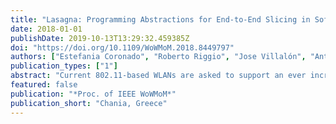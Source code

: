 ```yaml
---
title: "Lasagna: Programming Abstractions for End-to-End Slicing in Software-Defined WLANs"
date: 2018-01-01
publishDate: 2019-10-13T13:29:32.459385Z
doi: "https://doi.org/10.1109/WoWMoM.2018.8449797"
authors: ["Estefania Coronado", "Roberto Riggio", "Jose Villalón", "Antonio Garrido"]
publication_types: ["1"]
abstract: "Current 802.11-based WLANs are asked to support an ever increasing number of services and applications, each of them characterized by a diverse set of requirements in terms of bitrate, latency, and reliability. Network virtualization and programmability are two emerging trends that can support the realization of such a vision in a cost-effective fashion. In this paper we introduce Lasagna, a novel end-to-end solution that enables flexible management of slices encompassing both the wired and the wireless segments of an Enterprise WLAN. Lasagna allows flexible management of network slices to meet their respective service requirements. An experimental evaluation carried out over a real-world testbed shows that Lasagna can ensure both functional and performance isolation between the different slices and efficient radio resource utilization. We release the entire implementation including the controller and the datapath under a permissive license for academic use."
featured: false
publication: "*Proc. of IEEE WoWMoM*"
publication_short: "Chania, Greece"
---
```



